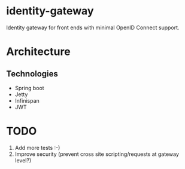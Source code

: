 # identity-gateway
Identity gateway for front ends with minimal OpenID Connect support.

# Architecture

## Technologies
* Spring boot
* Jetty
* Infinispan
* JWT

# TODO
1. Add more tests :-)
2. Improve security (prevent cross site scripting/requests at gateway level?)
